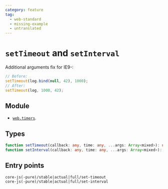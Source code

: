 ```yaml
---
category: feature
tag:
  - web-standard
  - missing-example
  - untranslated
---
```


# `setTimeout` and `setInterval`

Additional arguments fix for IE9-:

```js
// Before:
setTimeout(log.bind(null, 42), 1000);
// After:
setTimeout(log, 1000, 42);
```

## Module

- [`web.timers`](https://github.com/zloirock/core-js/blob/master/packages/core-js/modules/web.timers.js).

## Types

```ts
function setTimeout(callback: any, time: any, ...args: Array<mixed>): number;
function setInterval(callback: any, time: any, ...args: Array<mixed>): number;
```

## Entry points

```
core-js(-pure)/stable|actual|full/set-timeout
core-js(-pure)/stable|actual|full/set-interval
```
